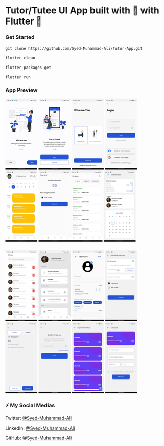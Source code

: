 #  Tutor/Tutee UI App  built with 💙 with Flutter 🎯
### Get Started

```shell
git clone https://github.com/Syed-Muhammad-Ali/Tutor-App.git
```
```shell
flutter clean
```
```shell
flutter packages get
```
```shell
flutter run
```

### App Preview


 <img src="https://github.com/Syed-Muhammad-Ali/Tutor-App/blob/main/Screenshot/pic%201.jpeg" width="100">  <img src="https://github.com/Syed-Muhammad-Ali/Tutor-App/blob/main/Screenshot/pic%202.jpeg" width="100"> <img src="https://github.com/Syed-Muhammad-Ali/Tutor-App/blob/main/Screenshot/pic%203.jpeg" width="100">  <img src="https://github.com/Syed-Muhammad-Ali/Tutor-App/blob/main/Screenshot/pic%204.jpeg" width="100">   <img src="https://github.com/Syed-Muhammad-Ali/Tutor-App/blob/main/Screenshot/pic%205.jpeg" width="100">
 <img src="https://github.com/Syed-Muhammad-Ali/Tutor-App/blob/main/Screenshot/pic%206.jpeg" width="100"><img src="https://github.com/Syed-Muhammad-Ali/Tutor-App/blob/main/Screenshot/pic%207.jpeg" width="100"> <img src="https://github.com/Syed-Muhammad-Ali/Tutor-App/blob/main/Screenshot/pic%208.jpeg" width="100">

###
  <img src="https://github.com/Syed-Muhammad-Ali/Tutor-App/blob/main/Screenshot/pic%209.jpeg" width="100">  <img src="https://github.com/Syed-Muhammad-Ali/Tutor-App/blob/main/Screenshot/pic%2010.jpeg" width="100">   <img src="https://github.com/Syed-Muhammad-Ali/Tutor-App/blob/main/Screenshot/pic%2011.jpeg" width="100">
 <img src="https://github.com/Syed-Muhammad-Ali/Tutor-App/blob/main/Screenshot/pic%2012.jpeg" width="100"> <img src="https://github.com/Syed-Muhammad-Ali/Tutor-App/blob/main/Screenshot/pic%2013.jpeg" width="100"> <img src="https://github.com/Syed-Muhammad-Ali/Tutor-App/blob/main/Screenshot/pic%2014.jpeg" width="100"> <img src="https://github.com/Syed-Muhammad-Ali/Tutor-App/blob/main/Screenshot/pic%2015.jpeg" width="100"> <img src="https://github.com/Syed-Muhammad-Ali/Tutor-App/blob/main/Screenshot/pic%2016.jpeg" width="100">


<!-- ### Design Template
<a href="https://www.figma.com/file/GTvFX0Bx5ErSEgN2FsGRJD/File-Manager-(Community)?node-id=27%3A8" target="_blank"><img src="https://github.com/martinoyovo/file-manager/blob/main/screenshots/thecover.png" alt="File Manager" width="60%" /></a> -->

### ⚡️ My Social Medias

Twitter: [@Syed-Muhammad-Ali](https://twitter.com/Ali3530345)

LinkedIn: [@Syed-Muhammad-Ali](https://www.linkedin.com/in/syed-muhammad-ali-flutterdeveloper/)

GitHub: [@Syed-Muhammad-Ali](https://github.com/Syed-Muhammad-Ali)
